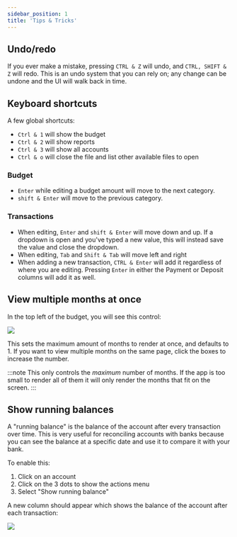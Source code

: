 ```yaml
---
sidebar_position: 1
title: 'Tips & Tricks'
---
```


## Undo/redo

If you ever make a mistake, pressing `CTRL & Z` will undo, and `CTRL, SHIFT & Z` will redo. This is an undo system that you can rely on; any change can be undone and the UI will walk back in time.

## Keyboard shortcuts

A few global shortcuts:

- `Ctrl & 1` will show the budget
- `Ctrl & 2` will show reports
- `Ctrl & 3` will show all accounts
- `Ctrl & o` will close the file and list other available files to open

### Budget

- `Enter` while editing a budget amount will move to the next category.
- `shift & Enter` will move to the previous category.

### Transactions

- When editing, `Enter` and `shift & Enter` will move down and up. If a dropdown is open and you've typed a new value, this will instead save the value and close the dropdown.
- When editing, `Tab` and `Shift & Tab` will move left and right
- When adding a new transaction, `CTRL & Enter` will add it regardless of where you are editing. Pressing `Enter` in either the Payment or Deposit columns will add it as well.

## View multiple months at once

In the top left of the budget, you will see this control:

![](/img/months-selector.png)

This sets the maximum amount of months to render at once, and defaults to 1. If you want to view multiple months on the same page, click the boxes to increase the number.

:::note
This only controls the _maximum_ number of months. If the app is too small to render all of them it will only render the months that fit on the screen.
:::

## Show running balances

A "running balance" is the balance of the account after every transaction over time. This is very useful for reconciling accounts with banks because you can see the balance at a specific date and use it to compare it with your bank.

To enable this:

1. Click on an account
2. Click on the 3 dots to show the actions menu
3. Select "Show running balance"

A new column should appear which shows the balance of the account after each transaction:

![](/img/running-balance.png)
